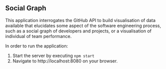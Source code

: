 ## Social Graph

This application interrogates the GitHub API to build visualisation of data available that elucidates some aspect of the software engineering process, such as a social graph of developers and projects, or a visualisation of individual of team performance.

In order to run the application:

1. Start the server by executing `npm start`
2. Navigate to http://localhost:8080 on your browser.
